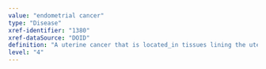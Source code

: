```yaml
---
value: "endometrial cancer"
type: "Disease"
xref-identifier: "1380"
xref-dataSource: "DOID"
definition: "A uterine cancer that is located_in tissues lining the uterus."
level: "4"
---
```

